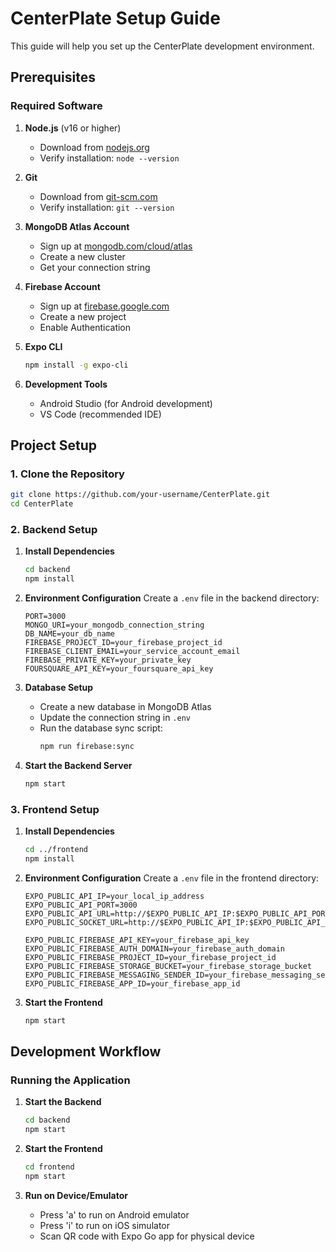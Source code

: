 # CenterPlate Setup Guide

This guide will help you set up the CenterPlate development environment.

## Prerequisites

### Required Software
1. **Node.js** (v16 or higher)
   - Download from [nodejs.org](https://nodejs.org)
   - Verify installation: `node --version`

2. **Git**
   - Download from [git-scm.com](https://git-scm.com)
   - Verify installation: `git --version`

3. **MongoDB Atlas Account**
   - Sign up at [mongodb.com/cloud/atlas](https://www.mongodb.com/cloud/atlas)
   - Create a new cluster
   - Get your connection string

4. **Firebase Account**
   - Sign up at [firebase.google.com](https://firebase.google.com)
   - Create a new project
   - Enable Authentication

5. **Expo CLI**
   ```bash
   npm install -g expo-cli
   ```

6. **Development Tools**
   - Android Studio (for Android development)
   - VS Code (recommended IDE)

## Project Setup

### 1. Clone the Repository
```bash
git clone https://github.com/your-username/CenterPlate.git
cd CenterPlate
```

### 2. Backend Setup

1. **Install Dependencies**
   ```bash
   cd backend
   npm install
   ```

2. **Environment Configuration**
   Create a `.env` file in the backend directory:
   ```env
   PORT=3000
   MONGO_URI=your_mongodb_connection_string
   DB_NAME=your_db_name
   FIREBASE_PROJECT_ID=your_firebase_project_id
   FIREBASE_CLIENT_EMAIL=your_service_account_email
   FIREBASE_PRIVATE_KEY=your_private_key
   FOURSQUARE_API_KEY=your_foursquare_api_key

   ```

3. **Database Setup**
   - Create a new database in MongoDB Atlas
   - Update the connection string in `.env`
   - Run the database sync script:
     ```bash
     npm run firebase:sync
     ```

4. **Start the Backend Server**
   ```bash
   npm start
   ```

### 3. Frontend Setup

1. **Install Dependencies**
   ```bash
   cd ../frontend
   npm install
   ```

2. **Environment Configuration**
   Create a `.env` file in the frontend directory:
   ```env
   EXPO_PUBLIC_API_IP=your_local_ip_address
   EXPO_PUBLIC_API_PORT=3000
   EXPO_PUBLIC_API_URL=http://$EXPO_PUBLIC_API_IP:$EXPO_PUBLIC_API_PORT/api
   EXPO_PUBLIC_SOCKET_URL=http://$EXPO_PUBLIC_API_IP:$EXPO_PUBLIC_API_PORT

   EXPO_PUBLIC_FIREBASE_API_KEY=your_firebase_api_key
   EXPO_PUBLIC_FIREBASE_AUTH_DOMAIN=your_firebase_auth_domain
   EXPO_PUBLIC_FIREBASE_PROJECT_ID=your_firebase_project_id
   EXPO_PUBLIC_FIREBASE_STORAGE_BUCKET=your_firebase_storage_bucket
   EXPO_PUBLIC_FIREBASE_MESSAGING_SENDER_ID=your_firebase_messaging_sender_id
   EXPO_PUBLIC_FIREBASE_APP_ID=your_firebase_app_id
   ```

3. **Start the Frontend**
   ```bash
   npm start
   ```

## Development Workflow

### Running the Application

1. **Start the Backend**
   ```bash
   cd backend
   npm start
   ```

2. **Start the Frontend**
   ```bash
   cd frontend
   npm start
   ```

3. **Run on Device/Emulator**
   - Press 'a' to run on Android emulator
   - Press 'i' to run on iOS simulator
   - Scan QR code with Expo Go app for physical device
